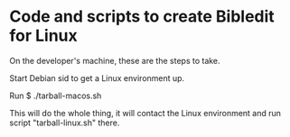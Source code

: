 # Code and scripts to create Bibledit for Linux

On the developer's machine, these are the steps to take.

Start Debian sid to get a Linux environment up.

Run $ ./tarball-macos.sh

This will do the whole thing, it will contact the Linux environment and run script "tarball-linux.sh" there.

